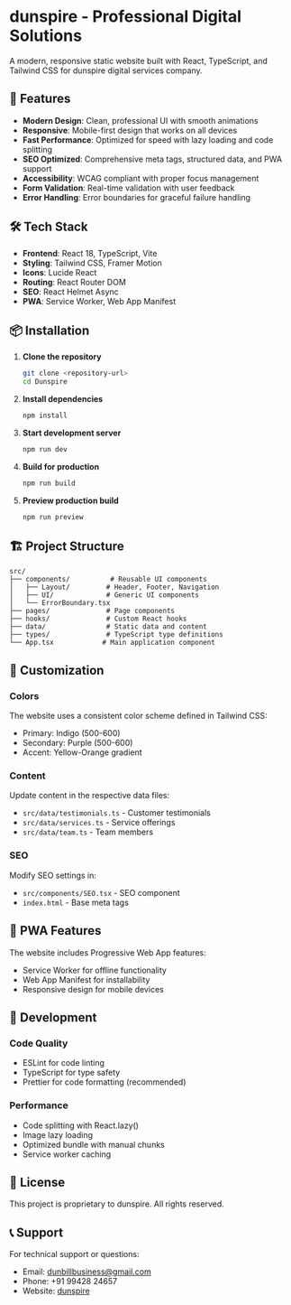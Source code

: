 # dunspire - Professional Digital Solutions

A modern, responsive static website built with React, TypeScript, and Tailwind CSS for dunspire digital services company.

## 🚀 Features

- **Modern Design**: Clean, professional UI with smooth animations
- **Responsive**: Mobile-first design that works on all devices
- **Fast Performance**: Optimized for speed with lazy loading and code splitting
- **SEO Optimized**: Comprehensive meta tags, structured data, and PWA support
- **Accessibility**: WCAG compliant with proper focus management
- **Form Validation**: Real-time validation with user feedback
- **Error Handling**: Error boundaries for graceful failure handling

## 🛠️ Tech Stack

- **Frontend**: React 18, TypeScript, Vite
- **Styling**: Tailwind CSS, Framer Motion
- **Icons**: Lucide React
- **Routing**: React Router DOM
- **SEO**: React Helmet Async
- **PWA**: Service Worker, Web App Manifest

## 📦 Installation

1. **Clone the repository**
   ```bash
   git clone <repository-url>
   cd Dunspire
   ```

2. **Install dependencies**
   ```bash
   npm install
   ```

3. **Start development server**
   ```bash
   npm run dev
   ```

4. **Build for production**
   ```bash
   npm run build
   ```

5. **Preview production build**
   ```bash
   npm run preview
   ```

## 🏗️ Project Structure

```
src/
├── components/          # Reusable UI components
│   ├── Layout/         # Header, Footer, Navigation
│   ├── UI/             # Generic UI components
│   └── ErrorBoundary.tsx
├── pages/              # Page components
├── hooks/              # Custom React hooks
├── data/               # Static data and content
├── types/              # TypeScript type definitions
└── App.tsx            # Main application component
```

## 🎨 Customization

### Colors
The website uses a consistent color scheme defined in Tailwind CSS:
- Primary: Indigo (500-600)
- Secondary: Purple (500-600)
- Accent: Yellow-Orange gradient

### Content
Update content in the respective data files:
- `src/data/testimonials.ts` - Customer testimonials
- `src/data/services.ts` - Service offerings
- `src/data/team.ts` - Team members

### SEO
Modify SEO settings in:
- `src/components/SEO.tsx` - SEO component
- `index.html` - Base meta tags

## 📱 PWA Features

The website includes Progressive Web App features:
- Service Worker for offline functionality
- Web App Manifest for installability
- Responsive design for mobile devices

## 🔧 Development

### Code Quality
- ESLint for code linting
- TypeScript for type safety
- Prettier for code formatting (recommended)

### Performance
- Code splitting with React.lazy()
- Image lazy loading
- Optimized bundle with manual chunks
- Service worker caching

## 📄 License

This project is proprietary to dunspire. All rights reserved.

## 📞 Support

For technical support or questions:
- Email: dunbillbusiness@gmail.com
- Phone: +91 99428 24657
- Website: [dunspire](https://dunspire)